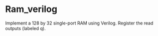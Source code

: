 # Ram_verilog


Implement a 128 by 32 single-port RAM using Verilog. Register the read outputs (labeled q). 